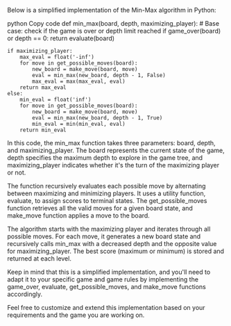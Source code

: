 
Below is a simplified implementation of the Min-Max algorithm in Python:

python
Copy code
def min_max(board, depth, maximizing_player):
    # Base case: check if the game is over or depth limit reached
    if game_over(board) or depth == 0:
        return evaluate(board)
    
    if maximizing_player:
        max_eval = float('-inf')
        for move in get_possible_moves(board):
            new_board = make_move(board, move)
            eval = min_max(new_board, depth - 1, False)
            max_eval = max(max_eval, eval)
        return max_eval
    else:
        min_eval = float('inf')
        for move in get_possible_moves(board):
            new_board = make_move(board, move)
            eval = min_max(new_board, depth - 1, True)
            min_eval = min(min_eval, eval)
        return min_eval
In this code, the min_max function takes three parameters: board, depth, and maximizing_player. The board represents the current state of the game, depth specifies the maximum depth to explore in the game tree, and maximizing_player indicates whether it's the turn of the maximizing player or not.

The function recursively evaluates each possible move by alternating between maximizing and minimizing players. It uses a utility function, evaluate, to assign scores to terminal states. The get_possible_moves function retrieves all the valid moves for a given board state, and make_move function applies a move to the board.

The algorithm starts with the maximizing player and iterates through all possible moves. For each move, it generates a new board state and recursively calls min_max with a decreased depth and the opposite value for maximizing_player. The best score (maximum or minimum) is stored and returned at each level.

Keep in mind that this is a simplified implementation, and you'll need to adapt it to your specific game and game rules by implementing the game_over, evaluate, get_possible_moves, and make_move functions accordingly.

Feel free to customize and extend this implementation based on your requirements and the game you are working on.